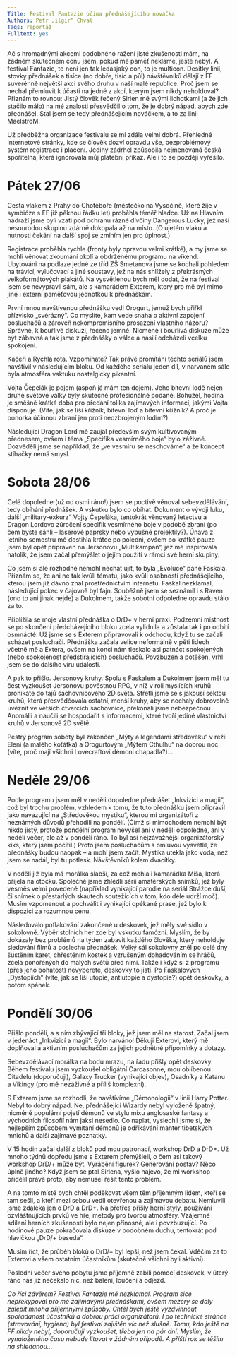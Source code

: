 ```yaml
---
Title: Festival Fantazie očima přednášejícího nováčka
Authors: Petr „ilgir“ Chval
Tags: reportáž
Fulltext: yes
---
```


Ač s hromadnými akcemi podobného ražení jisté zkušenosti mám, na žádném skutečném conu jsem, pokud mě paměť neklame, ještě nebyl. A festival Fantazie, to není jen tak ledasjaký con, to je multicon. Desítky linií, stovky přednášek a tisíce (no dobře, tisíc a půl) návštěvníků dělají z FF suverénně největší akci svého druhu v naší malé republice. Proč jsem se nechal přemluvit k účasti na jedné z akcí, kterým jsem nikdy neholdoval? Přiznám to rovnou: Jistý člověk řečený Sirien mě svými lichotkami (a že jich stačilo málo) na mé znalosti přesvědčil o tom, že je dobrý nápad, abych zde přednášel. Stal jsem se tedy přednášejícím nováčkem, a to za linii MaelströM.

Už předběžná organizace festivalu se mi zdála velmi dobrá. Přehledné internetové stránky, kde se člověk dozví opravdu vše, bezproblémový systém registrace i placení. Jediný zádrhel způsobila nejmenovaná česká spořitelna, která ignorovala můj platební příkaz. Ale i to se později vyřešilo.

# Pátek 27/06

Cesta vlakem z Prahy do Chotěboře (městečko na Vysočině, které žije v symbióze s FF již pěknou řádku let) proběhla téměř hladce. Už na Hlavním nádraží jsme byli vzati pod ochranu rázné dívčiny Dangerous Lucky, jež naši nesourodou skupinu zdárně dokopala až na místo. (O ujetém vlaku a nutnosti čekání na další spoj se zmíním jen pro úplnost.)

Registrace proběhla rychle (fronty byly opravdu velmi krátké), a my jsme se mohli věnovat zkoumání okolí a obdrženému programu na víkend. Ubytováni na podlaze jedné ze tříd ZŠ Smetanova jsme se kochali pohledem na trávicí, vylučovací a jiné soustavy, jež na nás shlížely z překrásných velkoformátových plakátů. Na vysvětlenou bych měl dodat, že na festival jsem se nevypravil sám, ale s kamarádem Exterem, který pro mě byl mimo jiné i externí paměťovou jednotkou k přednáškám.

První mnou navštívenou přednášku vedl Orogurt, jemuž bych přiřkl přízvisko „svérázný“. Co myslíte, kam vede snaha o aktivní zapojení posluchačů a zároveň nekompromisního prosazení vlastního názoru? Správně, k bouřlivé diskuzi, řečeno jemně. Nicméně i bouřlivá diskuze může být zábavná a tak jsme z přednášky o válce a násilí odcházeli vcelku spokojeni.

Kačeři a Rychlá rota. Vzpomínáte? Tak právě promítání těchto seriálů jsem navštívil v následujícím bloku. Od každého seriálu jeden díl, v narvaném sále byla atmosféra vsktuku nostalgicky pikantní.

Vojta Čepelák je pojem (aspoň já mám ten dojem). Jeho bitevní lodě nejen druhé světové války byly skutečně profesionálně podané. Bohužel, hodina je směšně krátká doba pro předání tolika zajímavých informací, jakými Vojta disponuje. (Víte, jak se liší křižník, bitevní loď a bitevní křižník? A proč je ponorka účinnou zbraní jen proti neozbrojeným lodím?).

Následující Dragon Lord mě zaujal především svým kultivovaným přednesem, ovšem i téma „Specifika vesmírného boje“ bylo záživné. Dozvěděli jsme se například, že „ve vesmíru se neschováme“ a že koncept stíhačky nemá smysl.

# Sobota 28/06

Celé dopoledne (už od osmi ráno!) jsem se poctivě věnoval sebevzdělávání, tedy obíhání přednášek. A vskutku bylo co obíhat. Dokument o vývoji luku, další „military-exkurz“ Vojty Čepeláka, tentokrát věnovaný letectvu a Dragon Lordovo zúročení specifik vesmírného boje v podobě zbraní (po čem byste sáhli – laserové paprsky nebo výbušné projektily?). Únava z letního semestru mě dostihla krátce po poledni, ovšem po krátké pauze jsem byl opět připraven na Jersonovu „Multikampaň“, jež mě inspirovala natolik, že jsem začal přemýšlet o jejím použití v rámci své herní skupiny.

Co jsem si ale rozhodně nemohl nechat ujít, to byla „Evoluce“ páně Faskala. Přiznám se, že ani ne tak kvůli tématu, jako kvůli osobnosti přednášejícího, kterou jsem již dávno znal prostřednictvím internetu. Faskal nezklamal, následující pokec v čajovně byl fajn. Souběžně jsem se seznámil i s Raven (ono to ani jinak nejde) a Dukolmem, takže sobotní odpoledne opravdu stálo za to.

Přiblížila se moje vlastní přednáška o DrD+ v herní praxi. Podzemní místnost se po skončení předcházejícího bloku zcela vylidnila a zůstala tak i po odbití osmnácté. Už jsme se s Exterem připravovali k odchodu, když tu se začali scházet posluchači. Přednáška začala velice neformálně v pěti lidech včetně mě a Extera, ovšem na konci nám tleskalo asi patnáct spokojených (nebo spokojenost předstírajících) posluchačů. Povzbuzen a potěšen, vrhl jsem se do dalšího víru událostí.

A pak to přišlo. Jersonovy kruhy. Spolu s Faskalem a Dukolmem jsem měl tu čest vyzkoušet Jersonovu pověstnou RPG, v níž v roli myslících kruhů pronikáte do tajů šachovnicového 2D světa. Střetli jsme se s jakousi sektou kruhů, která přesvědčovala ostatní, menší kruhy, aby se nechaly dobrovolně uvěznit ve větších čtvercích šachovnice, překonali jsme nebezpečnou Anomálii a naučili se hospodařit s informacemi, které tvoří jediné vlastnictví kruhů v Jersonově 2D světě.

Pestrý program soboty byl zakončen „Mýty a legendami středověku“ v režii Eleni (a malého koťátka) a Orogurtovým „Mýtem Cthulhu“ na dobrou noc (víte, proč mají všichni Lovecraftovi démoni chapadla?)…

# Neděle 29/06

Podle programu jsem měl v neděli dopoledne přednášet „Inkvizici a magii“, což byl trochu problém, vzhledem k tomu, že tuto přednášku jsem připravil jako navazující na „Středověkou mystiku“, kterou mi organizátoři z neznámých důvodů přehodili na pondělí. (Čímž si mimochodem nemohl být nikdo jistý, protože pondělní program nevyšel ani v neděli odpoledne, ani v neděli večer, ale až v pondělí ráno. To byl asi nejzávažnější organizátorský kiks, který jsem pocítil.) Proto jsem posluchačům s omluvou vysvětlil, že přednášky budou naopak – a mohl jsem začít. Mystika utekla jako voda, než jsem se nadál, byl tu potlesk. Návštěvníků kolem dvacítky.

V neděli již byla má morálka slabší, za což mohla i kamarádka Míša, která přijela na otočku. Společně jsme zhlédli sérii amatérských snímků, jež byly vesměs velmi povedené (například vynikající parodie na seriál Strážce duší, či snímek o přestárlých skautech soutežících v tom, kdo déle udrží moč). Musím vzpomenout a pochválit i vynikající opékané prase, jež bylo k dispozici za rozumnou cenu.

Následovalo poflakování zakončené u deskovek, jež měly své sídlo v sokolovně. Výběr stolních her zde byl vskutku famózní. Myslím, že by dokázaly bez problémů na týden zabavit každého člověka, který neholduje sledování filmů a poslechu přednášek. Velký sál sokolovny zněl po celé dny šustěním karet, chřestěním kostek a vzrušeným dohadováním se hráčů, zcela ponořených do malých světů před nimi. Takže i když si z programu (přes jeho bohatost) nevyberete, deskovky to jistí. Po Faskalových „Dystopiích“ (víte, jak se liší utopie, antiutopie a dystopie?) opět deskovky, a potom spánek.

# Pondělí 30/06

Přišlo pondělí, a s ním zbývající tři bloky, jež jsem měl na starost. Začal jsem v jedenáct „Inkvizicí a magií“. Bylo narváno! Děkuji Exterovi, který mě doplňoval a aktivním posluchačům za jejich podnětné připomínky a dotazy.

Sebevzdělávací morálka na bodu mrazu, na řadu přišly opět deskovky. Během festivalu jsem vyzkoušel obligátní Carcasonne, mou oblíbenou Citadelu (doporučuji), Galaxy Trucker (vynikající objev), Osadníky z Katanu a Vikingy (pro mě nezáživné a příliš komplexní).

S Exterem jsme se rozhodli, že navštívíme „Démonologii“ v linii Harry Potter. Nebyl to dobrý nápad. Ne, přednášející Wizardy nebyl vyloženě špatný, nicméně populární pojetí démonů ve stylu mixu anglosaské fantasy a východních filosofií nám jaksi nesedlo. Co naplat, vyslechli jsme si, že nejlepším způsobem vymítání démonů je odříkávání manter tibetských mnichů a další zajímavé poznatky.

V 15 hodin začal další z bloků pod mou patronací, workshop DrD a DrD+. Už mnoho týdnů dopředu jsme s Exterem přemýšleli, o čem asi takový workshop DrD/+ může být. Vyrábění figurek? Generování postav? Něco úplně jiného? Když jsem se ptal Siriena, vyšlo najevo, že mi workshop přidělil právě proto, aby nemusel řešit tento problém.

A na tomto místě bych chtěl poděkovat všem těm příjemným lidem, kteří se tam sešli, a kteří mezi sebou vedli otevřenou a zajímavou debatu. Nemluvili jsme zdaleka jen o DrD a DrD+. Na přetřes přišly herní styly, používání ozvláštňujících prvků ve hře, metody pro tvorbu atmosféry. Vzájemné sdílení herních zkušeností bylo nejen přínosné, ale i povzbuzující. Po hodinové pauze pokračovala diskuze v podobném duchu, tentokrát pod hlavičkou „DrD/+ beseda“.

Musím říct, že průběh bloků o DrD/+ byl lepší, než jsem čekal. Vděčím za to Exterovi a všem ostatním účastníkům (skutečně všichni byli aktivní).

Poslední večer svého pobytu jsme příjemně zabili pomocí deskovek, v úterý ráno nás již nečekalo nic, než balení, loučení a odjezd.

_Co říci závěrem? Festival Fantazie mě nezklamal. Program sice nepřekypoval pro mě zajímavými přednáškami, ovšem mezery se daly zalepit mnoha příjemnými způsoby. Chtěl bych ještě vyzdvihnout spořádanost účastníků a dobrou práci organizátorů. I po technické stránce (stravování, hygiena) byl festival zajištěn víc než slušně. Tomu, kdo ještě na FF nikdy nebyl, doporučuji vyzkoušet, třeba jen na pár dní. Myslím, že vynaloženého času nebude litovat v žádném případě. A příští rok se těším na shledanou…_
